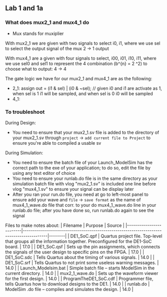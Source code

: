 ## Lab 1 and 1a
### What does mux2_1 and mux4_1 do
- Mux stands for muxiplier

With mux2_1 we are given with two signals to select i0, i1, where we use sel to select the output signal of the mux 2 -> 1 output

With mux4_1 are a given with four signals to select, i00, i01, i10, i11, where we use sel0 and sel1 to represent the 4 combination (b^{n} = 2 ^2) to choose what to output: 4 -> 4

The gate logic we have for our mux2_1 and mux4_1 are as the following:
- 2_1: assign out = (i1 & sel) | (i0 & ~sel); // given i0 and i1 are activate as 1, when sel is 1 i1 will be sampled, and when sel is 0 i0 will be sampled
- 4_1:
### To troubleshoot
During Design:
- You need to ensure that your mux2_1.sv file is added to the directory of your mux2_1.sv through `project` -> `add current file to Project` to ensure you're able to compiled a usable sv

During Simulation:
- You need to ensure the batch file of your Launch_ModelSim has the correct path to the exe of your application; to do so, edit the file
by using any text editor of choice
- You need to ensure your runlab.do file is in the same directory as your simulation batch file with 
vlog "mux2_1.sv" is included one line before vlog "mux4_1.sv" to ensure your signal can be display later
- After you ran your run.do file, you need at go to left-most panel to ensure add your wave and `file` -> `save format` as the name of mux4_1_wave.do file that corr. to your do mux4_1_wave.do line in your runlab.do file; after you have done so, run runlab.do again to see the signal

Files to make notes about:
| Filename                | Purpose                                                                                  | Source |
|-------------------------|------------------------------------------------------------------------------------------|--------|
| DE1_SoC.qpf            | Quartus project file. Top-level that groups all the information together. Preconfigured for the DE1-SoC board. | 17.0   |
| DE1_SoC.qsf            | Sets up the pin assignments, which connects the signals of the user design to specific pins on the FPGA.     | 17.0   |
| DE1_SoC.sdc            | Tells Quartus about the timing of various signals.                                        | 14.0   |
| DE1_SoC.srf            | Tells Quartus to not print some useless warning messages.                                 | 14.0   |
| Launch_Modelsim.bat    | Simple batch file – starts ModelSim in the current directory.                             | 14.0   |
| mux2_1_wave.do         | Sets up the waveform viewer for the first design.                                         | 14.0   |
| ProgramTheDE1_SoC.cdf  | Programmer file, tells Quartus how to download designs to the DE1.                        | 14.0   |
| runlab.do              | ModelSim .do file – compiles and simulates the design.                                    | 14.0   |

